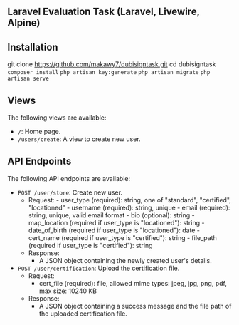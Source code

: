 ## Laravel Evaluation Task (Laravel, Livewire, Alpine)


## Installation

git clone https://github.com/makawy7/dubisigntask.git
cd dubisigntask
`composer install`
`php artisan key:generate`
`php artisan migrate`
`php artisan serve`

## Views

The following views are available:

-   `/`: Home page.
-   `/users/create`: A view to create new user.

## API Endpoints

The following API endpoints are available:

-   `POST /user/store`: Create new user.
    - Request:
            - user_type (required): string, one of "standard", "certified", "locationed"
            - username (required): string, unique
            - email (required): string, unique, valid email format
            - bio (optional): string
            - map_location (required if user_type is "locationed"): string
            - date_of_birth (required if user_type is "locationed"): date
            - cert_name (required if user_type is "certified"): string
            - file_path (required if user_type is "certified"): string
    - Response:
        - A JSON object containing the newly created user's details.
-   `POST /user/certification`: Upload the certification file.
    - Request:
        - cert_file (required): file, allowed mime types: jpeg, jpg, png, pdf, max size: 10240 KB
    - Response:
        - A JSON object containing a success message and the file path of the uploaded certification file.

